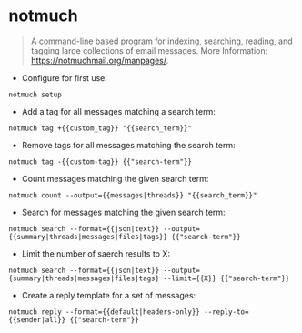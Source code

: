 # notmuch

> A command-line based program for indexing, searching, reading, and tagging large collections of email messages.
> More Information: <https://notmuchmail.org/manpages/>.

- Configure for first use:

`notmuch setup`

- Add a tag for all messages matching a search term:

`notmuch tag +{{custom_tag}} "{{search_term}}"`

- Remove tags for all messages matching the search term:

`notmuch tag -{{custom-tag}} {{"search-term"}}`

- Count messages matching the given search term:

`notmuch count --output={{messages|threads}} "{{search_term}}"`

- Search for messages matching the given search term:

`notmuch search --format={{json|text}} --output={{summary|threads|messages|files|tags}} {{"search-term"}}`

- Limit the number of saerch results to X:

`notmuch search --format={{json|text}} --output={summary|threads|messages|files|tags} --limit={{X}} {{"search-term"}}`

- Create a reply template for a set of messages:

`notmuch reply --format={{default|headers-only}} --reply-to={{sender|all}} {{"search-term"}}`
